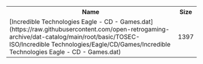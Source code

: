 <table>
<tr><th>Name</th><th>Size</th></tr>
<tr><td>[Incredible Technologies Eagle - CD - Games.dat](https://raw.githubusercontent.com/open-retrogaming-archive/dat-catalog/main/root/basic/TOSEC-ISO/Incredible Technologies/Eagle/CD/Games/Incredible Technologies Eagle - CD - Games.dat)</td><td>1397</td></tr>
</table>
